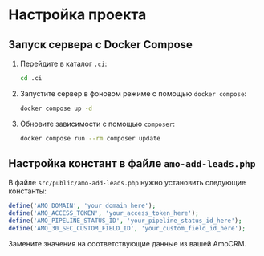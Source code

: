 # Настройка проекта

## Запуск сервера с Docker Compose

1. Перейдите в каталог `.ci`:
    ```bash
    cd .ci
    ```

2. Запустите сервер в фоновом режиме с помощью `docker compose`:
    ```bash
    docker compose up -d
    ```

3. Обновите зависимости с помощью `composer`:
    ```bash
    docker compose run --rm composer update
    ```

## Настройка констант в файле `amo-add-leads.php`

В файле `src/public/amo-add-leads.php` нужно установить следующие константы:

```php
define('AMO_DOMAIN', 'your_domain_here');
define('AMO_ACCESS_TOKEN', 'your_access_token_here');
define('AMO_PIPELINE_STATUS_ID', 'your_pipeline_status_id_here');
define('AMO_30_SEC_CUSTOM_FIELD_ID', 'your_custom_field_id_here');
```
Замените значения на соответствующие данные из вашей AmoCRM.